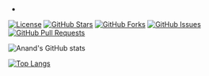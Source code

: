 
- 
[![License](https://img.shields.io/badge/License-MIT-blue.svg)](LICENSE)
[![GitHub Stars](https://img.shields.io/github/stars/your-username/your-repo.svg)](https://github.com/jeeva-anand/Android-Projects/stargazers)
[![GitHub Forks](https://img.shields.io/github/forks/your-username/your-repo.svg)](https://github.com/your-username/your-repo/network/members)
[![GitHub Issues](https://img.shields.io/github/issues/your-username/your-repo.svg)](https://github.com/your-username/your-repo/issues)
[![GitHub Pull Requests](https://img.shields.io/github/issues-pr/your-username/your-repo.svg)](https://github.com/your-username/your-repo/pulls)





![Anand's GitHub stats](https://github-readme-stats.vercel.app/api?username=jeeva-anand&theme=gruvbox)

[![Top Langs](https://github-readme-stats.vercel.app/api/top-langs/?username=jeeva-anand&layout=donut-vertical&theme=gruvbox)](https://github.com/anuraghazra/github-readme-stats)

